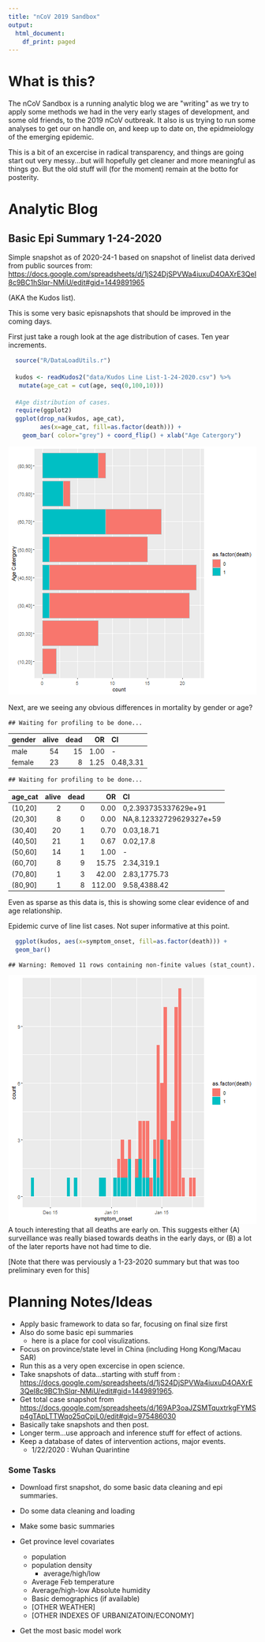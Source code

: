 ```yaml
---
title: "nCoV 2019 Sandbox"
output:
  html_document:
    df_print: paged
---
```




# What is this?

The nCoV Sandbox is a running analytic blog we are "writing" as we try to apply some methods we had in the very early stages of development, and some old friends, to the 2019 nCoV outbreak. It also is us trying to run some analyses to get our on handle on, and keep up to date on, the epidmeiology of the emerging epidemic.

This is a bit of an excercise in radical transparency, and things are going start out very messy...but will hopefully get cleaner and more meaningful as things go. But the old stuff will (for the moment) remain at the botto for posterity.

# Analytic Blog

## Basic Epi Summary 1-24-2020

Simple snapshot as of 2020-24-1 based on snapshot of linelist data
derived from public sources from:
https://docs.google.com/spreadsheets/d/1jS24DjSPVWa4iuxuD4OAXrE3QeI8c9BC1hSlqr-NMiU/edit#gid=1449891965

(AKA the Kudos list).

This is some very basic episnapshots that should be improved 
in the coming days. 


First just take a rough look at the age distribution of cases.
Ten year increments.

```r
  source("R/DataLoadUtils.r")

  kudos <- readKudos2("data/Kudos Line List-1-24-2020.csv") %>%
   mutate(age_cat = cut(age, seq(0,100,10)))
  
  #Age distribution of cases.
  require(ggplot2)
  ggplot(drop_na(kudos, age_cat), 
         aes(x=age_cat, fill=as.factor(death))) + 
    geom_bar( color="grey") + coord_flip() + xlab("Age Catergory")
```

![plot of chunk unnamed-chunk-1](figure/unnamed-chunk-1-1.png)

Next, are we seeing any obvious differences in mortality
by gender or age?


```
## Waiting for profiling to be done...
```



|gender | alive| dead|   OR|CI        |
|:------|-----:|----:|----:|:---------|
|male   |    54|   15| 1.00|-         |
|female |    23|    8| 1.25|0.48,3.31 |

```
## Waiting for profiling to be done...
```



|age_cat | alive| dead|     OR|CI                      |
|:-------|-----:|----:|------:|:-----------------------|
|(10,20] |     2|    0|   0.00|0,2.393735337629e+91    |
|(20,30] |     8|    0|   0.00|NA,8.12332729629327e+59 |
|(30,40] |    20|    1|   0.70|0.03,18.71              |
|(40,50] |    21|    1|   0.67|0.02,17.8               |
|(50,60] |    14|    1|   1.00|-                       |
|(60,70] |     8|    9|  15.75|2.34,319.1              |
|(70,80] |     1|    3|  42.00|2.83,1775.73            |
|(80,90] |     1|    8| 112.00|9.58,4388.42            |

Even as sparse as this data is, this is showing some clear
evidence of and age relationship. 


Epidemic curve of line list cases. Not
super informative at this point. 


```r
  ggplot(kudos, aes(x=symptom_onset, fill=as.factor(death))) +
  geom_bar()
```

```
## Warning: Removed 11 rows containing non-finite values (stat_count).
```

![plot of chunk unnamed-chunk-3](figure/unnamed-chunk-3-1.png)
A touch interesting that all deaths are early on. This suggests either (A) surveillance was really biased towards deaths in the early days, or (B) a lot of the later reports have not had time to die. 

[Note that there was perviously a 1-23-2020 summary 
but that was too preliminary even for this]

# Planning Notes/Ideas

- Apply basic framework to data so far, focusing on final size first
- Also do some basic epi summaries
    - here is a place for cool visulizations.
- Focus on province/state level in China (including Hong Kong/Macau SAR)
- Run this as a very open excercise in open science.
- Take snapshots of data...starting with stuff from : https://docs.google.com/spreadsheets/d/1jS24DjSPVWa4iuxuD4OAXrE3QeI8c9BC1hSlqr-NMiU/edit#gid=1449891965.
- Get total case snapshot from https://docs.google.com/spreadsheets/d/169AP3oaJZSMTquxtrkgFYMSp4gTApLTTWqo25qCpjL0/edit#gid=975486030
- Basically take snapshots and then post.
- Longer term...use approach and inference stuff for effect of actions.
- Keep a database of dates of intervention actions, major events.
    - 1/22/2020 : Wuhan Quarintine


### Some Tasks
- Download first snapshot, do some basic data cleaning and epi summaries.
- Do some data cleaning and loading
- Make some basic summaries
- Get province level covariates
    - population
    - population density
      - average/high/low
    - Average Feb temperature
    - Average/high-low Absolute humidity
    - Basic demographics (if available)
    - [OTHER WEATHER]
    - [OTHER INDEXES OF URBANIZATOIN/ECONOMY]

- Get the most basic model work
